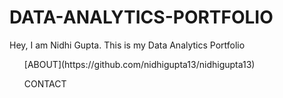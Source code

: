 # DATA-ANALYTICS-PORTFOLIO
Hey, I am Nidhi Gupta. This is my Data Analytics Portfolio

<html
      <body>
<ul>[ABOUT](https://github.com/nidhigupta13/nidhigupta13)</ul>
<ul>CONTACT</ul></body>
</html>
